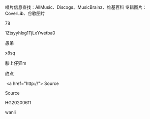 唱片信息查找：AllMusic、Discogs、MusicBrainz、维基百科
专辑图片：CoverLib、谷歌图片

78





1ZtsyyhIxg1TjLxYwetba0





愚弟

x8sq

膝上仔猫m

终点



 <a href="http://"><i class="fab fa-github" aria-hidden="true"></i> <span>Source</span></a>

<span class="fa fa-github">Source</span>

HG20200611

wanli